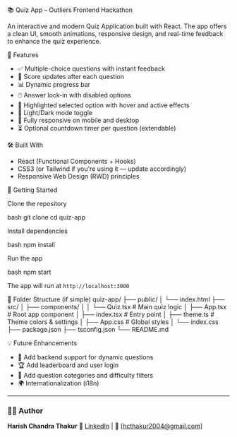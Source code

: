 📚 Quiz App – Outliers Frontend Hackathon

An interactive and modern Quiz Application built with React. The app offers a clean UI, smooth animations, responsive design, and real-time feedback to enhance the quiz experience.

🚀 Features
* ✅ Multiple-choice questions with instant feedback
* 🎯 Score updates after each question
* 📊 Dynamic progress bar
* 🖱️ Answer lock-in with disabled options
* 🎨 Highlighted selected option with hover and active effects
* 🌙 Light/Dark mode toggle
* 📱 Fully responsive on mobile and desktop
* ⏳ Optional countdown timer per question (extendable)

 🛠️ Built With
* React (Functional Components + Hooks)
* CSS3 (or Tailwind if you're using it — update accordingly)
* Responsive Web Design (RWD) principles

 📁 Getting Started

 Clone the repository

bash
git clone
cd quiz-app

Install dependencies

bash
npm install

 Run the app

bash
npm start


The app will run at `http://localhost:3000`

 📌 Folder Structure (if simple)
quiz-app/
├── public/
│ └── index.html
├── src/
│ ├── components/
│ │ └── Quiz.tsx # Main quiz logic
│ ├── App.tsx # Root app component
│ ├── index.tsx # Entry point
│ ├── theme.ts # Theme colors & settings
│ ├── App.css # Global styles
│ └── index.css
├── package.json
├── tsconfig.json
└── README.md

 💡 Future Enhancements

* 🧠 Add backend support for dynamic questions
* 🏆 Add leaderboard and user login
* 🧩 Add question categories and difficulty filters
* 🌍 Internationalization (i18n)

---

### 🧑‍💻 Author

**Harish Chandra Thakur**
🔗 [LinkedIn](https://www.linkedin.com/in/harish-chandra-thakur-b0ab9424a/) | 📧 [hcthakur2004@gmail.com]



